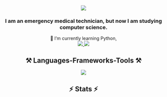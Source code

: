 <h1 align="center">
    <img src="https://readme-typing-svg.herokuapp.com/?font=Georgia&size=35&center=true&vCenter=true&width=500&height=70&duration=4000&lines=Hi+There!;" />
</h1>

<h3 align="center">I am an emergency medical technician, but now I am studying computer science.</h3>

<div align="center">
    🔭 I’m currently learning Python, 
</div>

<div align="center"> 
    <a href="mailto:jacek.bajer.priv@gmail.com">
        <img src="https://img.shields.io/badge/Gmail-333333?style=for-the-badge&logo=gmail&logoColor=red" />
    </a>
    <a href="https://www.linkedin.com/in/jacek-bajer/" target="_blank">
        <img src="https://img.shields.io/badge/LinkedIn-0077B5?style=for-the-badge&logo=linkedin&logoColor=white" target="_blank" />
    </a>
</div>

<h2 align="center">⚒️ Languages-Frameworks-Tools ⚒️</h2>




<div align="center">
    <img src="https://skillicons.dev/icons?i=py,github,vscode,linkedin,discord" />
</div>

<h2 align="center">⚡ Stats ⚡</h2>


